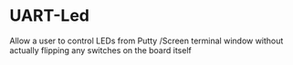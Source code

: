 # UART-Led
Allow a user to control LEDs from Putty /Screen terminal window without actually flipping any switches on the board itself

